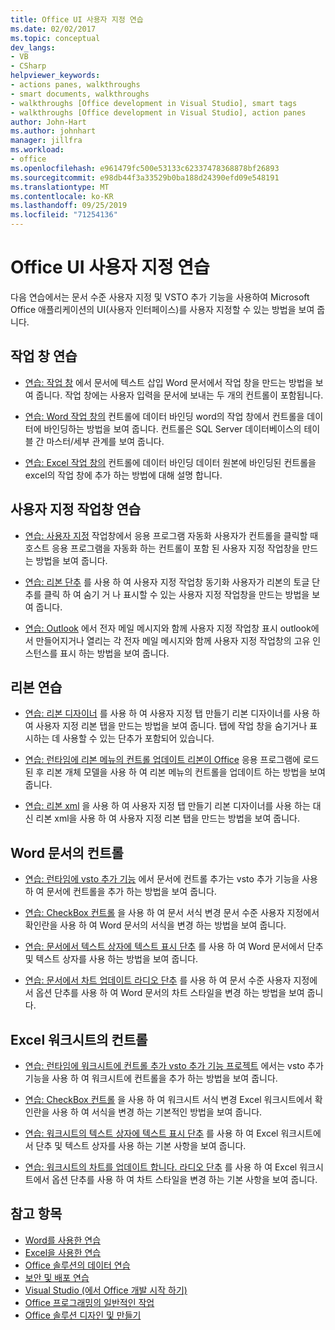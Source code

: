 ```yaml
---
title: Office UI 사용자 지정 연습
ms.date: 02/02/2017
ms.topic: conceptual
dev_langs:
- VB
- CSharp
helpviewer_keywords:
- actions panes, walkthroughs
- smart documents, walkthroughs
- walkthroughs [Office development in Visual Studio], smart tags
- walkthroughs [Office development in Visual Studio], action panes
author: John-Hart
ms.author: johnhart
manager: jillfra
ms.workload:
- office
ms.openlocfilehash: e961479fc500e53133c62337478368878bf26893
ms.sourcegitcommit: e98db44f3a33529b0ba188d24390efd09e548191
ms.translationtype: MT
ms.contentlocale: ko-KR
ms.lasthandoff: 09/25/2019
ms.locfileid: "71254136"
---
```

# <a name="office-ui-customization-walkthroughs"></a>Office UI 사용자 지정 연습
  다음 연습에서는 문서 수준 사용자 지정 및 VSTO 추가 기능을 사용하여 Microsoft Office 애플리케이션의 UI(사용자 인터페이스)를 사용자 지정할 수 있는 방법을 보여 줍니다.

## <a name="actions-pane-walkthroughs"></a>작업 창 연습
- [연습: 작업 창](../vsto/walkthrough-inserting-text-into-a-document-from-an-actions-pane.md) 에서 문서에 텍스트 삽입 Word 문서에서 작업 창을 만드는 방법을 보여 줍니다. 작업 창에는 사용자 입력을 문서에 보내는 두 개의 컨트롤이 포함됩니다.

- [연습: Word 작업 창의](../vsto/walkthrough-binding-data-to-controls-on-a-word-actions-pane.md) 컨트롤에 데이터 바인딩 word의 작업 창에서 컨트롤을 데이터에 바인딩하는 방법을 보여 줍니다. 컨트롤은 SQL Server 데이터베이스의 테이블 간 마스터/세부 관계를 보여 줍니다.

- [연습: Excel 작업 창의](../vsto/walkthrough-binding-data-to-controls-on-an-excel-actions-pane.md) 컨트롤에 데이터 바인딩 데이터 원본에 바인딩된 컨트롤을 excel의 작업 창에 추가 하는 방법에 대해 설명 합니다.

## <a name="custom-task-pane-walkthroughs"></a>사용자 지정 작업창 연습
- [연습: 사용자 지정](../vsto/walkthrough-automating-an-application-from-a-custom-task-pane.md) 작업창에서 응용 프로그램 자동화 사용자가 컨트롤을 클릭할 때 호스트 응용 프로그램을 자동화 하는 컨트롤이 포함 된 사용자 지정 작업창을 만드는 방법을 보여 줍니다.

- [연습: 리본 단추](../vsto/walkthrough-synchronizing-a-custom-task-pane-with-a-ribbon-button.md) 를 사용 하 여 사용자 지정 작업창 동기화 사용자가 리본의 토글 단추를 클릭 하 여 숨기 거 나 표시할 수 있는 사용자 지정 작업창을 만드는 방법을 보여 줍니다.

- [연습: Outlook](../vsto/walkthrough-displaying-custom-task-panes-with-e-mail-messages-in-outlook.md) 에서 전자 메일 메시지와 함께 사용자 지정 작업창 표시 outlook에서 만들어지거나 열리는 각 전자 메일 메시지와 함께 사용자 지정 작업창의 고유 인스턴스를 표시 하는 방법을 보여 줍니다.

## <a name="ribbon-walkthroughs"></a>리본 연습
- [연습: 리본 디자이너](../vsto/walkthrough-creating-a-custom-tab-by-using-the-ribbon-designer.md) 를 사용 하 여 사용자 지정 탭 만들기 리본 디자이너를 사용 하 여 사용자 지정 리본 탭을 만드는 방법을 보여 줍니다. 탭에 작업 창을 숨기거나 표시하는 데 사용할 수 있는 단추가 포함되어 있습니다.

- [연습: 런타임에 리본 메뉴의 컨트롤 업데이트 리본이 Office](../vsto/walkthrough-updating-the-controls-on-a-ribbon-at-run-time.md) 응용 프로그램에 로드 된 후 리본 개체 모델을 사용 하 여 리본 메뉴의 컨트롤을 업데이트 하는 방법을 보여 줍니다.

- [연습: 리본 xml](../vsto/walkthrough-creating-a-custom-tab-by-using-ribbon-xml.md) 을 사용 하 여 사용자 지정 탭 만들기 리본 디자이너를 사용 하는 대신 리본 xml을 사용 하 여 사용자 지정 리본 탭을 만드는 방법을 보여 줍니다.

## <a name="controls-on-word-documents"></a>Word 문서의 컨트롤
- [연습: 런타임에 vsto 추가 기능](../vsto/walkthrough-adding-controls-to-a-document-at-run-time-in-a-vsto-add-in.md) 에서 문서에 컨트롤 추가는 vsto 추가 기능을 사용 하 여 문서에 컨트롤을 추가 하는 방법을 보여 줍니다.

- [연습: CheckBox 컨트롤](../vsto/walkthrough-changing-document-formatting-using-checkbox-controls.md) 을 사용 하 여 문서 서식 변경 문서 수준 사용자 지정에서 확인란을 사용 하 여 Word 문서의 서식을 변경 하는 방법을 보여 줍니다.

- [연습: 문서에서 텍스트 상자에 텍스트 표시 단추](../vsto/walkthrough-displaying-text-in-a-text-box-in-a-document-using-a-button.md) 를 사용 하 여 Word 문서에서 단추 및 텍스트 상자를 사용 하는 방법을 보여 줍니다.

- [연습: 문서에서 차트 업데이트 라디오 단추](../vsto/walkthrough-updating-a-chart-in-a-document-using-radio-buttons.md) 를 사용 하 여 문서 수준 사용자 지정에서 옵션 단추를 사용 하 여 Word 문서의 차트 스타일을 변경 하는 방법을 보여 줍니다.

## <a name="controls-on-excel-worksheets"></a>Excel 워크시트의 컨트롤
- [연습: 런타임에 워크시트에 컨트롤 추가 vsto 추가 기능 프로젝트](../vsto/walkthrough-adding-controls-to-a-worksheet-at-run-time-in-vsto-add-in-project.md) 에서는 vsto 추가 기능을 사용 하 여 워크시트에 컨트롤을 추가 하는 방법을 보여 줍니다.

- [연습: CheckBox 컨트롤](../vsto/walkthrough-changing-worksheet-formatting-using-checkbox-controls.md) 을 사용 하 여 워크시트 서식 변경 Excel 워크시트에서 확인란을 사용 하 여 서식을 변경 하는 기본적인 방법을 보여 줍니다.

- [연습: 워크시트의 텍스트 상자에 텍스트 표시 단추](../vsto/walkthrough-displaying-text-in-a-text-box-in-a-worksheet-using-a-button.md) 를 사용 하 여 Excel 워크시트에서 단추 및 텍스트 상자를 사용 하는 기본 사항을 보여 줍니다.

- [연습: 워크시트의 차트를 업데이트 합니다. 라디오 단추](../vsto/walkthrough-updating-a-chart-in-a-worksheet-using-radio-buttons.md) 를 사용 하 여 Excel 워크시트에서 옵션 단추를 사용 하 여 차트 스타일을 변경 하는 기본 사항을 보여 줍니다.

## <a name="see-also"></a>참고 항목
- [Word를 사용한 연습](../vsto/walkthroughs-using-word.md)
- [Excel을 사용한 연습](../vsto/walkthroughs-using-excel.md)
- [Office 솔루션의 데이터 연습](../vsto/data-in-office-solutions-walkthroughs.md)
- [보안 및 배포 연습](../vsto/security-and-deployment-walkthroughs.md)
- [Visual Studio &#40;에서 Office 개발 시작 하기&#41;](../vsto/getting-started-office-development-in-visual-studio.md)
- [Office 프로그래밍의 일반적인 작업](../vsto/common-tasks-in-office-programming.md)
- [Office 솔루션 디자인 및 만들기](../vsto/designing-and-creating-office-solutions.md)
